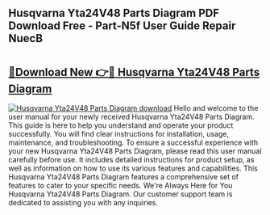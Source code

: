 ## Husqvarna Yta24V48 Parts Diagram PDF Download Free - Part-N5f User Guide Repair NuecB

# <h2><a href="http://dfru92.blite.top/?on=Husqvarna+Yta24V48+Parts+Diagram">🔗Download New 👉🔴 Husqvarna Yta24V48 Parts Diagram</a></h2>

[![Husqvarna Yta24V48 Parts Diagram download](https://i.imgur.com/lujVjoI.png)](http://dfru92.blite.top/?on=Husqvarna+Yta24V48+Parts+Diagram)
Hello and welcome to the user manual for your newly received Husqvarna Yta24V48 Parts Diagram. This guide is here to help you understand and operate your product successfully. You will find clear instructions for installation, usage, maintenance, and troubleshooting. To ensure a successful experience with your new Husqvarna Yta24V48 Parts Diagram, please read this user manual carefully before use. It includes detailed instructions for product setup, as well as information on how to use its various features and capabilities. This Husqvarna Yta24V48 Parts Diagram features a comprehensive set of features to cater to your specific needs. We're Always Here for You Husqvarna Yta24V48 Parts Diagram. Our customer support team is dedicated to assisting you with any inquiries.
